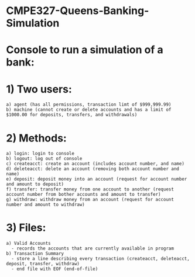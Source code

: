 # CMPE327-Queens-Banking-Simulation
# Console to run a simulation of a bank:
# 1) Two users:
    a) agent (has all permissions, transaction limt of $999,999.99)
    b) machine (cannot create or delete accounts and has a limit of $1000.00 for deposits, transfers, and withdrawals)
# 2) Methods:
    a) login: login to console
    b) logout: log out of console
    c) createacct: create an account (includes account number, and name)
    d) deleteacct: delete an account (removing both account number and name)
    e) deposit: deposit money into an account (request for account number and amount to deposit)
    f) transfer: transfer money from one account to another (request account number from bother accounts and amount to transfer)
    g) withdraw: withdraw money from an account (request for account number and amount to withdraw)
# 3) Files:
    a) Valid Accounts
      - records the accounts that are currently available in program
    b) Transaction Summary
      - store a line describing every transaction (createacct, deleteacct, deposit, transfer, withdraw)
      - end file with EOF (end-of-file)

